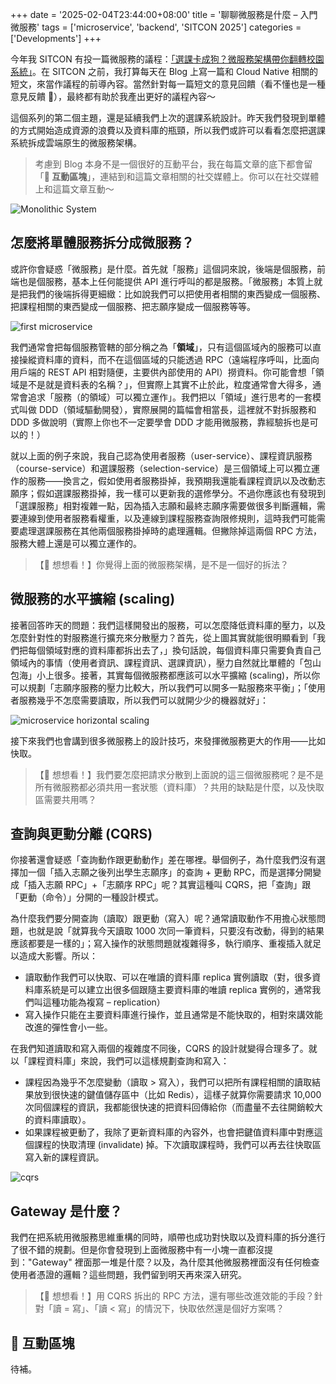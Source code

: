 +++
date = '2025-02-04T23:44:00+08:00'
title = '聊聊微服務是什麼 – 入門微服務'
tags = ['microservice', 'backend', 'SITCON 2025']
categories = ['Developments']
+++

今年我 SITCON 有投一篇微服務的議程：[「選課卡成狗？微服務架構帶你翻轉校園系統」](https://sitcon.org/2025/agenda/a03517/)。在 SITCON 之前，我打算每天在 Blog 上寫一篇和 Cloud Native 相關的短文，來當作議程的前導內容。當然針對每一篇短文的意見回饋（看不懂也是一種意見反饋 🥺），最終都有助於我產出更好的議程內容～

這個系列的第二個主題，還是延續我們上次的選課系統設計。昨天我們發現到單體的方式開始造成資源的浪費以及資料庫的瓶頸，所以我們或許可以看看怎麼把選課系統拆成雲端原生的微服務架構。

> 考慮到 Blog 本身不是一個很好的互動平台，我在每篇文章的底下都會留「**💬 互動區塊**」，連結到和這篇文章相關的社交媒體上。你可以在社交媒體上和這篇文章互動～

![Monolithic System](https://assets.blog.pan93.com/microservice-introducing-microservice/current-monolithic-system.png)

## 怎麼將單體服務拆分成微服務？

或許你會疑惑「微服務」是什麼。首先就「服務」這個詞來說，後端是個服務，前端也是個服務，基本上任何能提供 API 進行呼叫的都是服務。「微服務」本質上就是把我們的後端拆得更細緻：比如說我們可以把使用者相關的東西變成一個服務、把課程相關的東西變成一個服務、把志願序變成一個服務等等。

![first microservice](https://assets.blog.pan93.com/microservice-introducing-microservice/first-microservice.png)

我們通常會把每個服務管轄的部分稱之為「**領域**」，只有這個區域內的服務可以直接操縱資料庫的資料，而不在這個區域的只能透過 RPC（遠端程序呼叫，比面向用戶端的 REST API 相對隨便，主要供內部使用的 API）撈資料。你可能會想「領域是不是就是資料表的名稱？」，但實際上其實不止於此，粒度通常會大得多，通常會追求「服務（的領域）可以獨立運作」。我們把以「領域」進行思考的一套模式叫做 DDD（領域驅動開發），實際展開的篇幅會相當長，這裡就不對拆服務和 DDD 多做說明（實際上你也不一定要學會 DDD 才能用微服務，靠經驗拆也是可以的！）

就以上面的例子來說，我自己認為使用者服務（user-service）、課程資訊服務（course-service）和選課服務（selection-service）是三個領域上可以獨立運作的服務——換言之，假如使用者服務掛掉，我預期我還能看課程資訊以及改動志願序；假如選課服務掛掉，我一樣可以更新我的選修學分。不過你應該也有發現到「選課服務」相對複雜一點，因為插入志願和最終志願序需要做很多判斷邏輯，需要連線到使用者服務看權重，以及連線到課程服務查詢限修規則，這時我們可能需要處理選課服務在其他兩個服務掛掉時的處理邏輯。但撇除掉這兩個 RPC 方法，服務大體上還是可以獨立運作的。

> 【🤔 想想看！】你覺得上面的微服務架構，是不是一個好的拆法？

## 微服務的水平擴縮 (scaling)

接著回答昨天的問題：我們這樣開發出的服務，可以怎麼降低資料庫的壓力，以及怎麼針對性的對服務進行擴充來分散壓力？首先，從上圖其實就能很明顯看到「我們把每個領域對應的資料庫都拆出去了，」換句話說，每個資料庫只需要負責自己領域內的事情（使用者資訊、課程資訊、選課資訊），壓力自然就比單體的「包山包海」小上很多。接著，其實每個微服務都應該可以水平擴縮 (scaling)，所以你可以規劃「志願序服務的壓力比較大，所以我們可以開多一點服務來平衡」；「使用者服務幾乎不怎麼需要讀取，所以我們可以就開少少的機器就好」：

![microservice horizontal scaling](https://assets.blog.pan93.com/microservice-introducing-microservice/microservice-horizontal-scaling.png)

接下來我們也會講到很多微服務上的設計技巧，來發揮微服務更大的作用——比如快取。

> 【🤔 想想看！】我們要怎麼把請求分散到上面說的這三個微服務呢？是不是所有微服務都必須共用一套狀態（資料庫）？共用的缺點是什麼，以及快取區需要共用嗎？

## 查詢與更動分離 (CQRS)

你接著還會疑惑「查詢動作跟更動動作」差在哪裡。舉個例子，為什麼我們沒有選擇加一個「插入志願之後列出學生志願序」的查詢 + 更動 RPC，而是選擇分開變成「插入志願 RPC」+「志願序 RPC」呢？其實這種叫 CQRS，把「查詢」跟「更動（命令）」分開的一種設計模式。

為什麼我們要分開查詢（讀取）跟更動（寫入）呢？通常讀取動作不用擔心狀態問題，也就是說「就算我今天讀取 1000 次同一筆資料，只要沒有改動，得到的結果應該都要是一樣的」；寫入操作的狀態問題就複雜得多，執行順序、重複插入就足以造成大影響。所以：

- 讀取動作我們可以快取、可以在唯讀的資料庫 replica 實例讀取（對，很多資料庫系統是可以建立出很多個跟隨主要資料庫的唯讀 replica 實例的，通常我們叫這種功能為複寫 – replication）
- 寫入操作只能在主要資料庫進行操作，並且通常是不能快取的，相對來講效能改進的彈性會小一些。

在我們知道讀取和寫入兩個的複雜度不同後，CQRS 的設計就變得合理多了。就以「課程資料庫」來說，我們可以這樣規劃查詢和寫入：

- 課程因為幾乎不怎麼變動（讀取 > 寫入），我們可以把所有課程相關的讀取結果放到很快速的鍵值儲存區中（比如 Redis），這樣子就算你需要請求 10,000 次同個課程的資訊，我都能很快速的把資料回傳給你（而盡量不去往開銷較大的資料庫讀取）。
- 如果課程被更動了，我除了更新資料庫的內容外，也會把鍵值資料庫中對應這個課程的快取清理 (invalidate) 掉。下次讀取課程時，我們可以再去往快取區寫入新的課程資訊。

![cqrs](https://assets.blog.pan93.com/microservice-introducing-microservice/cqrs.png)

## Gateway 是什麼？

我們在把系統用微服務思維重構的同時，順帶也成功對快取以及資料庫的拆分進行了很不錯的規劃。但是你會發現到上面微服務中有一小塊一直都沒提到："Gateway" 裡面那一堆是什麼？以及，為什麼其他微服務裡面沒有任何檢查使用者憑證的邏輯？這些問題，我們留到明天再來深入研究。

> 【🤔 想想看！】用 CQRS 拆出的 RPC 方法，還有哪些改進效能的手段？針對「讀 = 寫」、「讀 < 寫」的情況下，快取依然還是個好方案嗎？

## 💬 互動區塊

待補。
